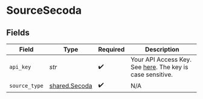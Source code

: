 # SourceSecoda


## Fields

| Field                                                                                                                    | Type                                                                                                                     | Required                                                                                                                 | Description                                                                                                              |
| ------------------------------------------------------------------------------------------------------------------------ | ------------------------------------------------------------------------------------------------------------------------ | ------------------------------------------------------------------------------------------------------------------------ | ------------------------------------------------------------------------------------------------------------------------ |
| `api_key`                                                                                                                | *str*                                                                                                                    | :heavy_check_mark:                                                                                                       | Your API Access Key. See <a href="https://docs.secoda.co/secoda-api/authentication">here</a>. The key is case sensitive. |
| `source_type`                                                                                                            | [shared.Secoda](../../models/shared/secoda.md)                                                                           | :heavy_check_mark:                                                                                                       | N/A                                                                                                                      |